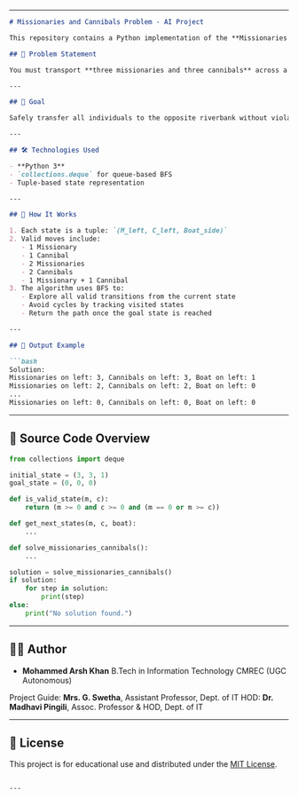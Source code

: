 
---

````markdown
# Missionaries and Cannibals Problem - AI Project

This repository contains a Python implementation of the **Missionaries and Cannibals Problem**, a classic problem in Artificial Intelligence (AI) used to illustrate state-space search and constraint satisfaction techniques. The solution uses the **Breadth-First Search (BFS)** algorithm to find the shortest path from the initial to the goal state.

## 📌 Problem Statement

You must transport **three missionaries and three cannibals** across a river using a boat that can carry at most two people. The key constraint is that **missionaries can never be outnumbered by cannibals** on either riverbank at any time, or the missionaries will be eaten.

---

## 🎯 Goal

Safely transfer all individuals to the opposite riverbank without violating the constraints. The program ensures that all moves are legal and uses BFS to find the shortest valid solution.

---

## 🛠️ Technologies Used

- **Python 3**
- `collections.deque` for queue-based BFS
- Tuple-based state representation

---

## 🚀 How It Works

1. Each state is a tuple: `(M_left, C_left, Boat_side)`
2. Valid moves include:
   - 1 Missionary
   - 1 Cannibal
   - 2 Missionaries
   - 2 Cannibals
   - 1 Missionary + 1 Cannibal
3. The algorithm uses BFS to:
   - Explore all valid transitions from the current state
   - Avoid cycles by tracking visited states
   - Return the path once the goal state is reached

---

## 🧪 Output Example

```bash
Solution:
Missionaries on left: 3, Cannibals on left: 3, Boat on left: 1
Missionaries on left: 2, Cannibals on left: 2, Boat on left: 0
...
Missionaries on left: 0, Cannibals on left: 0, Boat on left: 0
````

---

## 📄 Source Code Overview

```python
from collections import deque

initial_state = (3, 3, 1)
goal_state = (0, 0, 0)

def is_valid_state(m, c):
    return (m >= 0 and c >= 0 and (m == 0 or m >= c))

def get_next_states(m, c, boat):
    ...

def solve_missionaries_cannibals():
    ...

solution = solve_missionaries_cannibals()
if solution:
    for step in solution:
        print(step)
else:
    print("No solution found.")
```

---

## 👨‍💻 Author

* **Mohammed Arsh Khan**
  B.Tech in Information Technology
  CMREC (UGC Autonomous)

Project Guide: **Mrs. G. Swetha**, Assistant Professor, Dept. of IT
HOD: **Dr. Madhavi Pingili**, Assoc. Professor & HOD, Dept. of IT

---

## 📝 License

This project is for educational use and distributed under the [MIT License](LICENSE).

```

---

